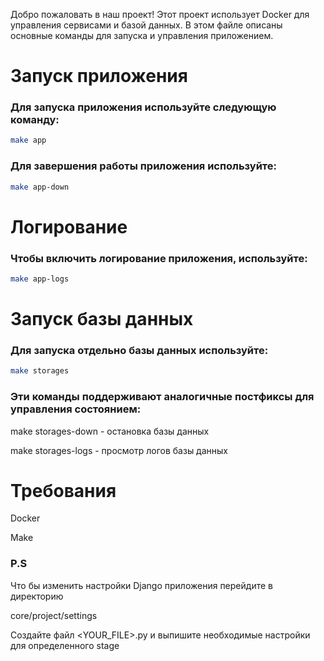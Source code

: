 Добро пожаловать в наш проект! Этот проект использует Docker для управления сервисами и базой данных. В этом файле описаны основные команды для запуска и управления приложением.

# Запуск приложения

### Для запуска приложения используйте следующую команду:

```sh
make app
```

### Для завершения работы приложения используйте:

```sh
make app-down
```

# Логирование

### Чтобы включить логирование приложения, используйте:

```sh
make app-logs
```

# Запуск базы данных

### Для запуска отдельно базы данных используйте:

```sh
make storages
```
### Эти команды поддерживают аналогичные постфиксы для управления состоянием:

make storages-down - остановка базы данных

make storages-logs - просмотр логов базы данных

# Требования

Docker

Make

### P.S
Что бы изменить настройки Django приложения перейдите в директорию

core/project/settings

Создайте файл <YOUR_FILE>.py и выпишите необходимые настройки для определенного stage
